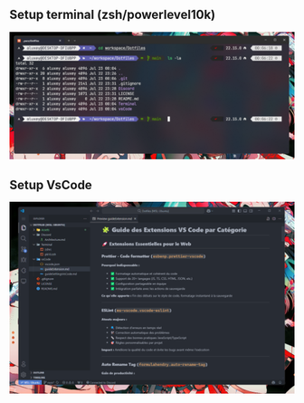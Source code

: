 ## Setup terminal (zsh/powerlevel10k)
![terminalImage](/Assets/terminal.png)

## Setup VsCode
![vsCodeImage](/Assets/vscode.png)
